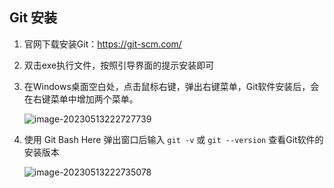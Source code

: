 ## Git 安装

1. 官网下载安装Git：https://git-scm.com/

2. 双击exe执行文件，按照引导界面的提示安装即可

3. 在Windows桌面空白处，点击鼠标右键，弹出右键菜单，Git软件安装后，会在右键菜单中增加两个菜单。

   ![image-20230513222727739](https://cdn.jsdelivr.net/gh/letengzz/Two-C@main/img/Java/202305140057282.png)

4. 使用 Git Bash Here 弹出窗口后输入 `git -v` 或 `git --version` 查看Git软件的安装版本

   ![image-20230513222735078](https://cdn.jsdelivr.net/gh/letengzz/Two-C@main/img/Java/202305140057961.png)